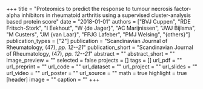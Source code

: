 +++
title = "Proteomics to predict the response to tumour necrosis factor-alpha inhibitors in rheumatoid arthritis using a supervised cluster-analysis based protein score"
date = "2018-01-01"
authors = ["BVJ Cuppen", "RDE Fritsch-Stork", "I Eekhout", "W {de Jager}", "AC Marijnissen", "JWJ Bijlsma", "M Custers", "JM {van Laar}", "FPJG Lafeber", "PMJ Welsing", "{others}"]
publication_types = ["2"]
publication = "Scandinavian Journal of Rheumatology, (47), _pp. 12--21_"
publication_short = "Scandinavian Journal of Rheumatology, (47), _pp. 12--21_"
abstract = ""
abstract_short = ""
image_preview = ""
selected = false
projects = []
tags = []
url_pdf = ""
url_preprint = ""
url_code = ""
url_dataset = ""
url_project = ""
url_slides = ""
url_video = ""
url_poster = ""
url_source = ""
math = true
highlight = true
[header]
image = ""
caption = ""
+++
